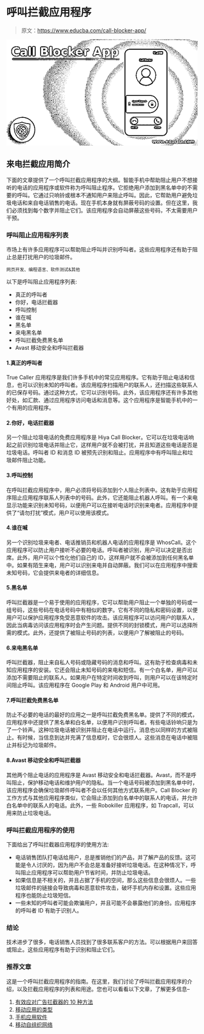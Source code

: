 # 呼叫拦截应用程序

> 原文：<https://www.educba.com/call-blocker-app/>

![Call Blocker App](img/5b9e269306c7f70634dba8cafac52869.png)



## 来电拦截应用简介

下面的文章提供了一个呼叫拦截应用程序的大纲。智能手机中帮助阻止用户不想接听的电话的应用程序或软件称为呼叫阻止程序。它拒绝用户添加到黑名单中的不需要的呼叫。它通过只响铃或根本不通知用户来阻止呼叫。因此，它帮助用户避免垃圾电话和来自电话销售的电话。现在手机本身就有屏蔽号码的设置。但在这里，我们必须找到每个数字并阻止它们。该应用程序会自动屏蔽这些号码，不太需要用户干预。

### 呼叫阻止应用程序列表

市场上有许多应用程序可以帮助阻止呼叫并识别呼叫者。这些应用程序还有助于阻止总是打扰用户的垃圾邮件。

<small>网页开发、编程语言、软件测试&其他</small>

以下是呼叫阻止应用程序列表:

*   真正的呼叫者
*   你好，电话拦截器
*   呼叫控制
*   谁在喊
*   黑名单
*   来电黑名单
*   呼叫拦截免费黑名单
*   Avast 移动安全和呼叫拦截器

#### 1.真正的呼叫者

True Caller 应用程序是我们许多手机中的常见应用程序。它有助于阻止电话和信息，也可以识别未知的呼叫者。该应用程序扫描用户的联系人，还扫描这些联系人的已保存号码。通过这种方式，它可以识别号码。此外，该应用程序还有许多其他好处，如汇款、通过应用程序访问电话和消息等。这个应用程序是智能手机中的一个有用的应用程序。

#### 2.你好，电话拦截器

另一个阻止垃圾电话的免费应用程序是 Hiya Call Blocker。它可以在垃圾电话响起之前识别垃圾电话并阻止它，这样用户就不会被打扰，并且知道这些电话是否是垃圾电话。呼叫者 ID 和消息 ID 被预先识别和阻止。应用程序中有呼叫阻止和垃圾邮件阻止功能。

#### 3.呼叫控制

在呼叫拦截应用程序中，用户必须将号码添加到个人阻止列表中。这有助于应用程序阻止应用程序联系人列表中的号码。此外，它还能阻止机器人呼叫。有一个来电显示功能来识别未知号码，以便用户可以在接听电话时识别来电者。应用程序中提供了“请勿打扰”模式，用户可以使用该模式。

#### 4.谁在喊

另一个识别垃圾来电者、电话推销员和机器人电话的应用程序是 WhosCall。这个应用程序可以防止用户接听不必要的电话。呼叫者被识别，用户可以决定是否出席。此外，用户可以个性化他们自己的 ID，这样用户就不会被添加到任何黑名单中。如果有陌生来电，用户可以识别来电并自动屏蔽。我们可以在应用程序中搜索未知号码，它会提供来电者的详细信息。

#### 5.黑名单

呼叫拦截器是一个易于使用的应用程序，它可以帮助用户阻止一个单独的号码或一组号码，这些号码在电话号码中有相似的数字。它有不同的隐私和密码设置，以便用户可以保护应用程序免受恶意软件的攻击。该应用程序可以访问用户的联系人，因此当病毒访问该应用程序时会产生问题。提供不同的封锁模式，用户可以选择所需的模式。此外，还提供了被阻止号码的列表，以便用户了解被阻止的号码。

#### 6.来电黑名单

呼叫拦截器，阻止来自私人号码或隐藏号码的消息和呼叫。这有助于检查病毒和未知应用程序的安装。它还会阻止未知号码的来电和短信。有一个白名单，用户可以添加不需要阻止的联系人。如果用户在特定时间收到呼叫，则用户可以在该特定时间阻止呼叫。该应用程序在 Google Play 和 Android 用户中可用。

#### 7.呼叫拦截免费黑名单

防止不必要的电话的最好的应用之一是呼叫拦截免费黑名单。提供了不同的模式，应用程序中还提供了黑名单和白名单，以便用户识别呼叫者。有些电话铃响只是为了一个铃声。这种垃圾电话被识别并阻止在电话中运行。消息也以同样的方式被阻止。有时候，当信息到达并充满了信息框时，它会很烦人。这些消息在电话中被阻止并标记为垃圾邮件。

#### 8.Avast 移动安全和呼叫拦截器

其他两个阻止电话的应用程序是 Avast 移动安全和电话拦截器。Avast，而不是呼叫阻止，保护移动电话和维护用户的隐私。当一个电话号码被添加到黑名单中时，该应用程序会确保垃圾邮件呼叫者不会以任何其他方式联系用户。Call Blocker 的工作方式与其他应用程序类似，它会阻止添加到白名单中的联系人的电话，并允许白名单中的联系人的电话。此外，一些 Robokiller 应用程序，如 Trapcall，可以用来防止垃圾电话。

### 呼叫拦截应用程序的使用

下面给出了呼叫拦截器应用程序的使用方法:

*   电话销售团队打电话给用户，总是推销他们的产品，并了解产品的反馈。这可能是令人讨厌的，因为用户不会总是准备好接听垃圾电话。在这种情况下，呼叫阻止应用程序可以帮助用户节省时间，并防止垃圾电话。
*   如果信息是不相关的，并且占据了手机的空间，那么这些信息会很烦人。一些垃圾邮件的链接会导致病毒和恶意软件攻击，破坏手机内存和设置。这些应用程序也能防止垃圾短信。
*   一些未知的呼叫者可能会欺骗用户，并且可能不会暴露他们的身份。应用程序的呼叫者 ID 有助于识别人。

### 结论

技术进步了很多，电话销售人员找到了很多联系客户的方法。可以根据用户来回答或阻止。这些应用程序有助于识别和阻止它们。

### 推荐文章

这是一个呼叫拦截应用程序的指南。在这里，我们讨论了呼叫拦截应用程序的介绍，以及拦截应用程序的列表和用途。您也可以看看以下文章，了解更多信息–

1.  [有效应对广告拦截器的 10 种方法](https://www.educba.com/deal-with-ad-blockers/)
2.  [移动应用的类型](https://www.educba.com/types-of-mobile-applications/)
3.  [手机应用软件](https://www.educba.com/mobile-application-software/)
4.  [移动自组织网络](https://www.educba.com/mobile-ad-hoc-network/)





